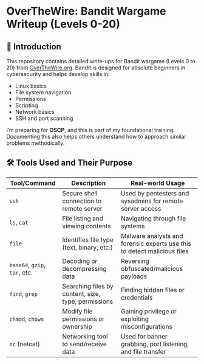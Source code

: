 # OverTheWire: Bandit Wargame Writeup (Levels 0-20)

## 🔐 Introduction

This repository contains detailed write-ups for Bandit wargame (Levels 0 to 20) from [OverTheWire.org](https://overthewire.org/wargames/bandit/). Bandit is designed for absolute beginners in cybersecurity and helps develop skills in:

- Linux basics
- File system navigation
- Permissions
- Scripting
- Network basics
- SSH and port scanning

I’m preparing for **OSCP**, and this is part of my foundational training. Documenting this also helps others understand how to approach similar problems methodically.

## 🛠️ Tools Used and Their Purpose

| Tool/Command | Description | Real-world Usage |
|--------------|-------------|------------------|
| `ssh`        | Secure shell connection to remote server | Used by pentesters and sysadmins for remote server access |
| `ls`, `cat`  | File listing and viewing contents | Navigating through file systems |
| `file`       | Identifies file type (text, binary, etc.) | Malware analysts and forensic experts use this to detect malicious files |
| `base64`, `gzip`, `tar`, etc. | Decoding or decompressing data | Reversing obfuscated/malicious payloads |
| `find`, `grep` | Searching files by content, size, type, permissions | Finding hidden files or credentials |
| `chmod`, `chown` | Modify file permissions or ownership | Gaining privilege or exploiting misconfigurations |
| `nc` (netcat) | Networking tool to send/receive data | Used for banner grabbing, port listening, and file transfer |

